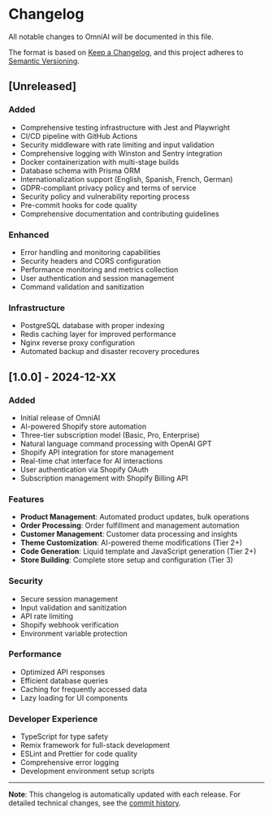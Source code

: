 # Changelog

All notable changes to OmniAI will be documented in this file.

The format is based on [Keep a Changelog](https://keepachangelog.com/en/1.0.0/),
and this project adheres to [Semantic Versioning](https://semver.org/spec/v2.0.0.html).

## [Unreleased]

### Added
- Comprehensive testing infrastructure with Jest and Playwright
- CI/CD pipeline with GitHub Actions
- Security middleware with rate limiting and input validation
- Comprehensive logging with Winston and Sentry integration
- Docker containerization with multi-stage builds
- Database schema with Prisma ORM
- Internationalization support (English, Spanish, French, German)
- GDPR-compliant privacy policy and terms of service
- Security policy and vulnerability reporting process
- Pre-commit hooks for code quality
- Comprehensive documentation and contributing guidelines

### Enhanced
- Error handling and monitoring capabilities
- Security headers and CORS configuration
- Performance monitoring and metrics collection
- User authentication and session management
- Command validation and sanitization

### Infrastructure
- PostgreSQL database with proper indexing
- Redis caching layer for improved performance
- Nginx reverse proxy configuration
- Automated backup and disaster recovery procedures

## [1.0.0] - 2024-12-XX

### Added
- Initial release of OmniAI
- AI-powered Shopify store automation
- Three-tier subscription model (Basic, Pro, Enterprise)
- Natural language command processing with OpenAI GPT
- Shopify API integration for store management
- Real-time chat interface for AI interactions
- User authentication via Shopify OAuth
- Subscription management with Shopify Billing API

### Features
- **Product Management**: Automated product updates, bulk operations
- **Order Processing**: Order fulfillment and management automation
- **Customer Management**: Customer data processing and insights
- **Theme Customization**: AI-powered theme modifications (Tier 2+)
- **Code Generation**: Liquid template and JavaScript generation (Tier 2+)
- **Store Building**: Complete store setup and configuration (Tier 3)

### Security
- Secure session management
- Input validation and sanitization
- API rate limiting
- Shopify webhook verification
- Environment variable protection

### Performance
- Optimized API responses
- Efficient database queries
- Caching for frequently accessed data
- Lazy loading for UI components

### Developer Experience
- TypeScript for type safety
- Remix framework for full-stack development
- ESLint and Prettier for code quality
- Comprehensive error logging
- Development environment setup scripts

---

**Note**: This changelog is automatically updated with each release. For detailed technical changes, see the [commit history](https://github.com/yourusername/omniai/commits/main).